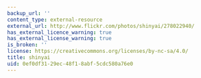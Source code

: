 ```yaml
---
backup_url: ''
content_type: external-resource
external_url: http://www.flickr.com/photos/shinyai/278022940/
has_external_licence_warning: true
has_external_license_warning: true
is_broken: ''
license: https://creativecommons.org/licenses/by-nc-sa/4.0/
title: shinyai
uid: 0ef0df31-29ec-48f1-8abf-5cdc580a76e0
---
```

